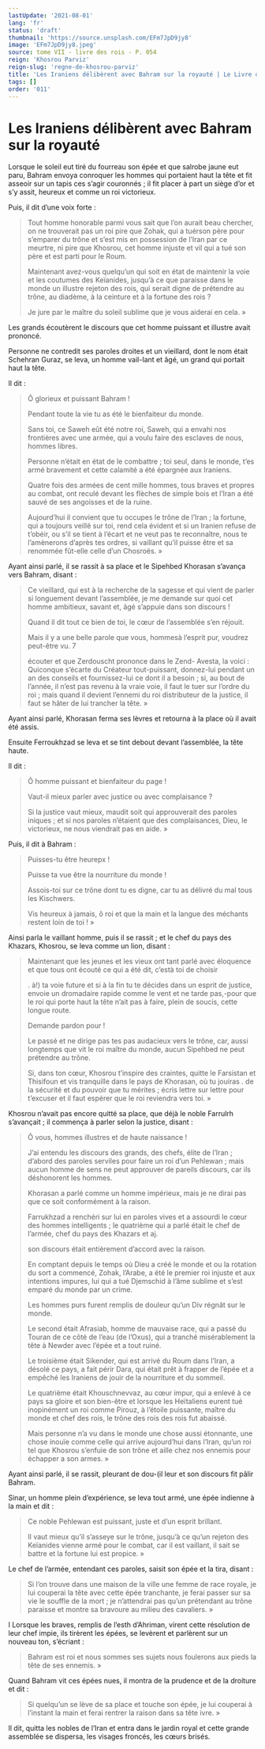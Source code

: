 ```yaml
---
lastUpdate: '2021-08-01'
lang: 'fr'
status: 'draft'
thumbnail: 'https://source.unsplash.com/EFm7JpD9jy8'
image: 'EFm7JpD9jy8.jpeg'
source: tome VII - livre des rois - P. 054
reign: 'Khosrou Parviz'
reign-slug: 'regne-de-khosrou-parviz'
title: 'Les Iraniens délibèrent avec Bahram sur la royauté | Le Livre des Rois | Shâhnâmeh'
tags: []
order: '011'
---
```


<!-- LTeX: language=fr -->

# Les Iraniens délibèrent avec Bahram sur la royauté

Lorsque le soleil eut tiré du fourreau son épée et que salrobe jaune eut paru, Bahram envoya conroquer les hommes qui portaient haut la tête et fit asseoir sur un tapis ces s’agir couronnés ; il fit placer à part un siège d’or et s’y assit, heureux et comme un roi victorieux.

Puis, il dit d’une voix forte :

> Tout homme honorable parmi vous sait que l’on aurait beau chercher, on ne trouverait pas un roi pire que Zohak, qui a tuérson père pour s’emparer du trône et s’est mis en possession de l’Iran par ce meurtre, ni pire que Khosrou, cet homme injuste et vil qui a tué son père et est parti pour le Roum.
>
> Maintenant avez-vous quelqu’un qui soit en état de maintenir la voie et les coutumes des Keïanides, jusqu’à ce que paraisse dans le monde un illustre rejeton des rois, qui serait digne de prétendre au trône, au diadème, à la ceinture et à la fortune des rois ?
>
> Je jure par le maître du soleil sublime que je vous aiderai en cela. »

Les grands écoutèrent le discours que cet homme puissant et illustre avait prononcé.

Personne ne contredit ses paroles droites et un vieillard, dont le nom était Schehran Guraz, se leva, un homme vail-Iant et âgé, un grand qui portait haut la tête.

Il dit :

> Ô glorieux et puissant Bahram !
>
> Pendant toute la vie tu as été le bienfaiteur du monde.
>
> Sans toi, ce Saweh eût été notre roi, Saweh, qui a envahi nos frontières avec une armée, qui a voulu faire des esclaves de nous, hommes libres.
>
> Personne n’était en état de le combattre ; toi seul, dans le monde, t’es armé bravement et cette calamité a été épargnée aux Iraniens.
>
> Quatre fois des armées de cent mille hommes, tous braves et propres au combat, ont reculé devant les flèches de simple bois et l’Iran a été sauvé de ses angoisses et de la ruine.
>
> Aujourd’hui il convient que tu occupes le trône de l’Iran ; la fortune, qui a toujours veillé sur toi, rend cela évident et si un Iranien refuse de t’obéir, ou s’il se tient à l’écart et ne veut pas te reconnaître, nous te l’amènerons d’après tes ordres, si vaillant qu’il puisse être et sa renommée fût-elle celle d’un Chosroës. »

Ayant ainsi parlé, il se rassit à sa place et le Sipehbed Khorasan s’avança vers Bahram, disant :

> Ce vieillard, qui est à la recherche de la sagesse et qui vient de parler si longuement devant l’assemblée, je me demande sur quoi cet homme ambitieux, savant et, âgé s’appuie dans son discours !
>
> Quand il dit tout ce bien de toi, le cœur de l’assemblée s’en réjouit.
>
> Mais il y a une belle parole que vous, hommesà l’esprit pur, voudrez peut-être vu. 7
>
> écouter et que Zerdouscht prononce dans le Zend-
Avesta, la voici : Quiconque s’écarte du Créateur tout-puissant, donnez-lui pendant un an des conseils et fournissez-lui ce dont il a besoin ; si, au bout de l’année, il n’est pas revenu à la vraie voie, il faut le tuer sur l’ordre du roi ; mais quand il devient l’ennemi du roi distributeur de la justice, il faut se hâter de lui trancher la tête. »

Ayant ainsi parlé, Khorasan ferma ses lèvres et retourna à la place où il avait été assis.

Ensuite Ferroukhzad se leva et se tint debout devant l’assemblée, la tête haute.

Il dit :

> Ô homme puissant et bienfaiteur du page !
>
> Vaut-il mieux parler avec justice ou avec complaisance ?
>
> Si la justice vaut mieux, maudit soit qui approuverait des paroles iniques ; et si nos paroles n’étaient que des complaisances, Dieu, le victorieux, ne nous viendrait pas en aide. »

Puis, il dit à Bahram :

> Puisses-tu être heurepx !
>
> Puisse ta vue être la nourriture du monde !
>
> Assois-toi sur ce trône dont tu es digne, car tu as délivré du mal tous les Kischwers.
>
> Vis heureux à jamais, ô roi et que la main et la langue des méchants restent loin de toi ! »

Ainsi parla le vaillant homme, puis il se rassit ; et le chef du pays des Khazars, Khosrou, se leva comme un lion, disant :

> Maintenant que les jeunes et les vieux ont tant parlé avec éloquence et que tous ont écouté ce qui a été dit, c’està toi de choisir
>
> . à!) ta voie future et si à la fin tu te décides dans un esprit de justice, envoie un dromadaire rapide comme le vent et ne tarde pas,-pour que le roi qui porte haut la tête n’ait pas à faire, plein de soucis, cette longue route.
>
> Demande pardon pour !
>
> Le passé et ne dirige pas tes pas audacieux vers le trône, car, aussi longtemps que vit le roi maître du monde, aucun Sipehbed ne peut prétendre au trône.
>
> Si, dans ton cœur, Khosrou t’inspire des craintes, quitte le Farsistan et Thisifoun et vis tranquille dans le pays de Khorasan, où tu jouiras
. de la sécurité et du pouvoir que tu mérites ; écris lettre sur lettre pour t’excuser et il faut espérer que le roi reviendra vers toi. »

Khosrou n’avait pas encore quitté sa place, que déjà le noble Farrulrh s’avançait ; il commença à parler selon la justice, disant :

> Ô vous, hommes illustres et de haute naissance !
>
> J’ai entendu les discours des grands, des chefs, élite de l’Iran ; d’abord des paroles serviles pour faire un roi d’un Pehlewan ; mais aucun homme de sens ne peut approuver de pareils discours, car ils déshonorent les hommes.
>
> Khorasan a parlé comme un homme impérieux, mais je ne dirai pas que ce soit conformément à la raison.
>
> Farrukhzad a renchéri sur lui en paroles vives et a assourdi le cœur des hommes intelligents ; le quatrième qui a parlé était le chef de l’armée, chef du pays des Khazars et aj.
>
> son discours était entièrement d’accord avec la raison.
>
> En comptant depuis le temps où Dieu a créé le monde et ou la rotation du sort a commencé, Zohak, l’Arabe, a été le premier roi injuste et aux intentions impures, lui qui a tué Djemschid à l’âme sublime et s’est emparé du monde par un crime.
>
> Les hommes purs furent remplis de douleur qu’un Div régnât sur le monde.
>
> Le second était Afrasiab, homme de mauvaise race, qui a passé du Touran de ce côté de l’eau (de l’Oxus), qui a tranché misérablement la tête à Newder avec l’épée et a tout ruiné.
>
> Le troisième était Sikender, qui est arrivé du Roum dans l’Iran, a désolé ce pays, a fait périr Dara, qui était prêt à frapper de l’épée et a empêché les Iraniens de jouir de la nourriture et du sommeil.
>
> Le quatrième était Khouschnevvaz, au cœur impur, qui a enlevé à ce pays sa gloire et son bien-être et lorsque les Heïtaliens eurent tué inopinément un roi comme Pirouz, à l’étoile puissante, maître du monde et chef des rois, le trône des rois des rois fut abaissé.
>
> Mais personne n’a vu dans le monde une chose aussi étonnante, une chose inouïe comme celle qui arrive aujourd’hui dans l’Iran, qu’un roi tel que Khosrou s’enfuie de son trône et aille chez nos ennemis pour échapper a son armes. »

Ayant ainsi parlé, il se rassit, pleurant de dou-(il leur et son discours fit pâlir Bahram.

Sinar, un homme plein d’expérience, se leva tout armé, une épée indienne à la main et dit :

> Ce noble Pehlewan est puissant, juste et d’un esprit brillant.
>
> Il vaut mieux qu’il s’asseye sur le trône, jusqu’à ce qu’un rejeton des Keïanides vienne armé pour le combat, car il est vaillant, il sait se battre et la fortune lui est propice. »

Le chef de l’armée, entendant ces paroles, saisit son épée et la tira, disant :

> Si l’on trouve dans une maison de la ville une femme de race royale, je lui couperai la tête avec cette épée tranchante, je ferai passer sur sa vie le souffle de la mort ; je n’attendrai pas qu’un prétendant au trône paraisse et montre sa bravoure au milieu des cavaliers. »

I Lorsque les braves, remplis de l’esth d’Ahriman, virent cette résolution de leur chef impie, ils tirèrent les épées, se levèrent et parlèrent sur un nouveau ton, s’écriant :

> Bahram est roi et nous sommes ses sujets nous foulerons aux pieds la tête de ses ennemis. »

Quand Bahram vit ces épées nues, il montra de la prudence et de la droiture et dit :

> Si quelqu’un se lève de sa place et touche son épée, je lui couperai à l’instant la main et ferai rentrer la raison dans sa tête ivre. »

Il dit, quitta les nobles de l’Iran et entra dans le jardin royal et cette grande assemblée se dispersa, les visages froncés, les cœurs brisés.
